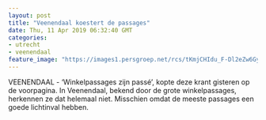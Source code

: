 ```yaml
---
layout: post
title: "Veenendaal koestert de passages"
date: Thu, 11 Apr 2019 06:32:40 GMT
categories: 
- utrecht 
- veenendaal 
feature_image: "https://images1.persgroep.net/rcs/tKmjCHIdu_F-Dl2eZw6GyqUf3fo/diocontent/145242990/_fitwidth/400/?appId=21791a8992982cd8da851550a453bd7f&quality=0.7"
---
```


VEENENDAAL - ‘Winkelpassages zijn passé’, kopte deze krant gisteren op de voorpagina. In Veenendaal, bekend door de grote winkelpassages, herkennen ze dat helemaal niet. Misschien omdat de meeste passages een goede lichtinval hebben.
